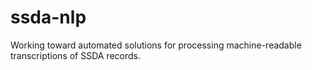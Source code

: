 # ssda-nlp

Working toward automated solutions for processing machine-readable transcriptions of SSDA records.
